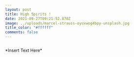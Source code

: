 ```yaml
---
layout: post
title: High Spirits !
date: 2021-09-27T09:21:52.870Z
image: ../uploads/marcel-strauss-oyuxwog4bpy-unsplash.jpg
title_color: "#ffffff"
comments: false
---
```



![]()

\*Insert Text Here\*